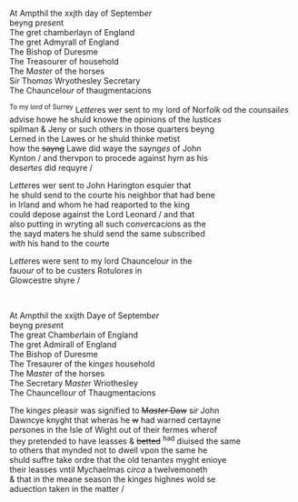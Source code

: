 ---
---
<div>

<div>
      <p>
		At Ampthil the xxjth day of Septemb<i>er</i>
		<br />beyng p<i>rese</i>nt
		<br />The gret chamb<i>er</i>layn of England
		<br />The gret Admyrall of England
		<br />The Bishop of Duresme
		<br />The Treasourer of household
		<br />The M<i>aste</i>r of the horses
		<br />S<i>ir</i> Tho<i>mas</i> Wryothesley Secretary
		<br />The Chauncelo<i>ur</i> of thaugmentac<i>i</i>ons
	</p>
      <p>
		<sup>To my l<i>ord</i> of Surrey</sup> L<i>ette</i>res wer sent to my lord of Norf<i>olk</i> od the counsail<i>es</i>
		<br />advise howe he shuld knowe the opinions of the Iustic<i>es</i>
		<br />spilma<i>n</i> &amp; Jeny or such others in those quarters beyng
		<br />Lerned in the Lawes or he shuld thinke metist
		<br />how the <del>sayng</del> Lawe did waye the sayng<i>es</i> of John
		<br />Kynton / and thervpon to procede against hym as his
		<br />des<i>er</i>t<i>es</i> did requyre /
	</p>
      <p>
		L<i>ette</i>res wer sent to John Harington esquier that
		<br />he shuld send to the courte his neighbor that had bene
		<br />in Irland and whom he had reaported to the king
		<br />could depose against the Lord Leonard / and that
		<br />also putting in wryting all such co<i>nve</i>rcac<i>i</i>ons as the
		<br />the sayd mate<i>r</i>s he shuld send the same subscribed
		<br />w<i>i</i>t<i>h</i> his hand to the co<i>ur</i>te
	</p>
      <p>
		L<i>ette</i>res were sent to my lord Chauncelo<i>ur</i> in the
		<br />fauo<i>ur</i> of 				to be custers Rotulor<i>es</i> in
		<br />Glowcestre shyre /
	</p>
<br /></div>
   <div>
      <p>
		At Ampthil the xxijth Daye of Septemb<i>er</i>
		<br />beyng p<i>rese</i>nt
		<br />The great Chamb<i>er</i>lain of England
		<br />The gret Admirall of England
		<br />The Bishop of Duresme
		<br />The Tresaurer of the king<i>es</i> household
		<br />The M<i>aste</i>r of the horses
		<br />The Secretary M<i>aste</i>r Wriothesley
		<br />The Chauncello<i>ur</i> of Thaugme<i>n</i>tac<i>i</i>ons
	</p>
      <p>
		The king<i>es</i> pleas<i>i</i>r was signified to <del>M<i>aste</i>r Daw</del> s<i>ir</i> John
		<br />Dawncye knyght that wheras he <del>w</del> had warned certayne
		<br />p<i>er</i>sones in the Isle of Wight out of their fermes wherof
		<br />they pretended to have leasses &amp; <del>betted</del> <sup>had</sup> diuised the same
		<br />to others that mynded not to dwell vpon the same he
		<br />shuld suffre take ordre that the old tenant<i>es</i> myght enioye
		<br />their leasses vntil Mychaelmas c<i>irca</i> a twelvemoneth
		<br />&amp; that in the meane season the king<i>es</i> highnes wold se
		<br />aduection taken in the matter /
	</p>
<br /></div>
</div>
